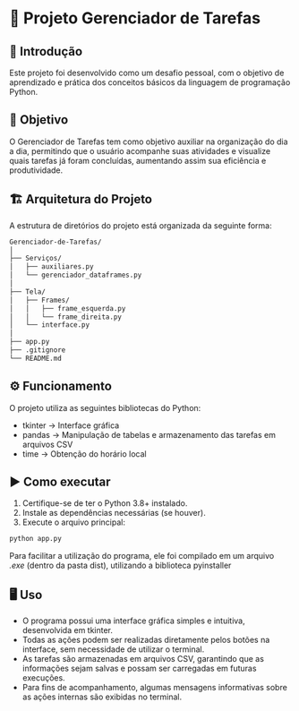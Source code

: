 # 📌 Projeto Gerenciador de Tarefas
## 📖 Introdução

Este projeto foi desenvolvido como um desafio pessoal, com o objetivo de aprendizado e prática dos conceitos básicos da linguagem de programação Python.

## 🎯 Objetivo

O Gerenciador de Tarefas tem como objetivo auxiliar na organização do dia a dia, permitindo que o usuário acompanhe suas atividades e visualize quais tarefas já foram concluídas, aumentando assim sua eficiência e produtividade.

## 🏗 Arquitetura do Projeto

A estrutura de diretórios do projeto está organizada da seguinte forma:  

```bash
Gerenciador-de-Tarefas/  
│
├── Serviços/  
│   ├── auxiliares.py  
│   └── gerenciador_dataframes.py  
│
├── Tela/  
│   ├── Frames/  
│   │   ├── frame_esquerda.py  
│   │   └── frame_direita.py  
│   └── interface.py  
│
├── app.py  
├── .gitignore  
└── README.md  
```

## ⚙️ Funcionamento
O projeto utiliza as seguintes bibliotecas do Python:  
- tkinter → Interface gráfica  
- pandas → Manipulação de tabelas e armazenamento das tarefas em arquivos CSV  
- time → Obtenção do horário local  

## ▶️ Como executar
1. Certifique-se de ter o Python 3.8+ instalado.  
2. Instale as dependências necessárias (se houver).  
3. Execute o arquivo principal:  

```bash
python app.py
```
Para facilitar a utilização do programa, ele foi compilado em um arquivo *.exe* (dentro da pasta dist), utilizando a biblioteca pyinstaller

## 🖥 Uso
* O programa possui uma interface gráfica simples e intuitiva, desenvolvida em tkinter.
* Todas as ações podem ser realizadas diretamente pelos botões na interface, sem necessidade de utilizar o terminal.
* As tarefas são armazenadas em arquivos CSV, garantindo que as informações sejam salvas e possam ser carregadas em futuras execuções.
* Para fins de acompanhamento, algumas mensagens informativas sobre as ações internas são exibidas no terminal.
